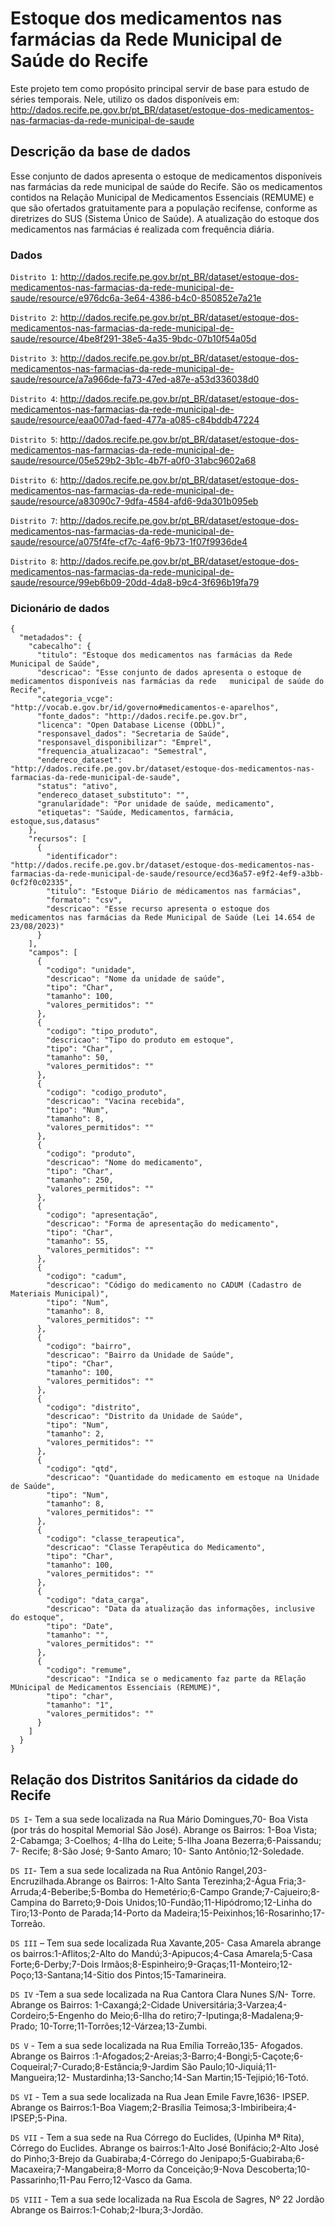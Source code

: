 # Estoque dos medicamentos nas farmácias da Rede Municipal de Saúde do Recife
Este projeto tem como propósito principal servir de base para estudo de séries temporais. Nele, utilizo os dados disponíveis em: http://dados.recife.pe.gov.br/pt_BR/dataset/estoque-dos-medicamentos-nas-farmacias-da-rede-municipal-de-saude

## Descrição da base de dados
Esse conjunto de dados apresenta o estoque de medicamentos disponíveis nas farmácias da rede municipal de saúde do Recife. São os medicamentos contidos na Relação Municipal de Medicamentos Essenciais (REMUME) e que são ofertados gratuitamente para a população recifense, conforme as diretrizes do SUS (Sistema Único de Saúde). A atualização do estoque dos medicamentos nas farmácias é realizada com frequência diária.

### Dados
`Distrito 1`: http://dados.recife.pe.gov.br/pt_BR/dataset/estoque-dos-medicamentos-nas-farmacias-da-rede-municipal-de-saude/resource/e976dc6a-3e64-4386-b4c0-850852e7a21e

`Distrito 2`: http://dados.recife.pe.gov.br/pt_BR/dataset/estoque-dos-medicamentos-nas-farmacias-da-rede-municipal-de-saude/resource/4be8f291-38e5-4a35-9bdc-07b10f54a05d

`Distrito 3`: http://dados.recife.pe.gov.br/pt_BR/dataset/estoque-dos-medicamentos-nas-farmacias-da-rede-municipal-de-saude/resource/a7a966de-fa73-47ed-a87e-a53d336038d0

`Distrito 4`: http://dados.recife.pe.gov.br/pt_BR/dataset/estoque-dos-medicamentos-nas-farmacias-da-rede-municipal-de-saude/resource/eaa007ad-faed-477a-a085-c84bddb47224

`Distrito 5`: http://dados.recife.pe.gov.br/pt_BR/dataset/estoque-dos-medicamentos-nas-farmacias-da-rede-municipal-de-saude/resource/05e529b2-3b1c-4b7f-a0f0-31abc9602a68

`Distrito 6`: http://dados.recife.pe.gov.br/pt_BR/dataset/estoque-dos-medicamentos-nas-farmacias-da-rede-municipal-de-saude/resource/a83090c7-9dfa-4584-afd6-9da301b095eb

`Distrito 7`: http://dados.recife.pe.gov.br/pt_BR/dataset/estoque-dos-medicamentos-nas-farmacias-da-rede-municipal-de-saude/resource/a075f4fe-cf7c-4af6-9b73-1f07f9936de4

`Distrito 8`: http://dados.recife.pe.gov.br/pt_BR/dataset/estoque-dos-medicamentos-nas-farmacias-da-rede-municipal-de-saude/resource/99eb6b09-20dd-4da8-b9c4-3f696b19fa79

### Dicionário de dados
```
{
  "metadados": {
    "cabecalho": {
      "titulo": "Estoque dos medicamentos nas farmácias da Rede Municipal de Saúde",
      "descricao": "Esse conjunto de dados apresenta o estoque de medicamentos disponíveis nas farmácias da rede   municipal de saúde do Recife",
      "categoria_vcge": "http://vocab.e.gov.br/id/governo#medicamentos-e-aparelhos",
      "fonte_dados": "http://dados.recife.pe.gov.br",
      "licenca": "Open Database License (ODbL)",
      "responsavel_dados": "Secretaria de Saúde",
      "responsavel_disponibilizar": "Emprel",
      "frequencia_atualizacao": "Semestral",
      "endereco_dataset": "http://dados.recife.pe.gov.br/dataset/estoque-dos-medicamentos-nas-farmacias-da-rede-municipal-de-saude",
      "status": "ativo",
      "endereco_dataset_substituto": "",
      "granularidade": "Por unidade de saúde, medicamento",
      "etiquetas": "Saúde, Medicamentos, farmácia, estoque,sus,datasus"
    },
    "recursos": [
      {
        "identificador": "http://dados.recife.pe.gov.br/dataset/estoque-dos-medicamentos-nas-farmacias-da-rede-municipal-de-saude/resource/ecd36a57-e9f2-4ef9-a3bb-0cf2f0c02335",
        "titulo": "Estoque Diário de médicamentos nas farmácias",
        "formato": "csv",
        "descricao": "Esse recurso apresenta o estoque dos medicamentos nas farmácias da Rede Municipal de Saúde (Lei 14.654 de 23/08/2023)"
      }
    ],
    "campos": [
      {
        "codigo": "unidade",
        "descricao": "Nome da unidade de saúde",
        "tipo": "Char",
        "tamanho": 100,
        "valores_permitidos": ""
      },
      {
        "codigo": "tipo_produto",
        "descricao": "Tipo do produto em estoque",
        "tipo": "Char",
        "tamanho": 50,
        "valores_permitidos": ""
      },
      {
        "codigo": "codigo_produto",
        "descricao": "Vacina recebida",
        "tipo": "Num",
        "tamanho": 8,
        "valores_permitidos": ""
      },
      {
        "codigo": "produto",
        "descricao": "Nome do medicamento",
        "tipo": "Char",
        "tamanho": 250,
        "valores_permitidos": ""
      },
      {
        "codigo": "apresentação",
        "descricao": "Forma de apresentação do medicamento",
        "tipo": "Char",
        "tamanho": 55,
        "valores_permitidos": ""
      },
      {
        "codigo": "cadum",
        "descricao": "Código do medicamento no CADUM (Cadastro de Materiais Municipal)",
        "tipo": "Num",
        "tamanho": 8,
        "valores_permitidos": ""
      },
      {
        "codigo": "bairro",
        "descricao": "Bairro da Unidade de Saúde",
        "tipo": "Char",
        "tamanho": 100,
        "valores_permitidos": ""
      },
      {
        "codigo": "distrito",
        "descricao": "Distrito da Unidade de Saúde",
        "tipo": "Num",
        "tamanho": 2,
        "valores_permitidos": ""
      },
      {
        "codigo": "qtd",
        "descricao": "Quantidade do medicamento em estoque na Unidade de Saúde",
        "tipo": "Num",
        "tamanho": 8,
        "valores_permitidos": ""
      },
      {
        "codigo": "classe_terapeutica",
        "descricao": "Classe Terapêutica do Medicamento",
        "tipo": "Char",
        "tamanho": 100,
        "valores_permitidos": ""
      },
      {
        "codigo": "data_carga",
        "descricao": "Data da atualização das informações, inclusive do estoque",
        "tipo": "Date",
        "tamanho": "",
        "valores_permitidos": ""
      },
      {
        "codigo": "remume",
        "descricao": "Indica se o medicamento faz parte da RElação MUnicipal de Medicamentos Essenciais (REMUME)",
        "tipo": "char",
        "tamanho": "1",
        "valores_permitidos": ""
      }
    ]
  }
}
```

## Relação dos Distritos Sanitários da cidade do Recife

`DS I`- Tem a sua sede localizada na Rua Mário Domingues,70- Boa Vista (por trás do hospital Memorial São José). Abrange os Bairros: 1-Boa Vista; 2-Cabamga; 3-Coelhos; 4-Ilha do Leite; 5-Ilha Joana Bezerra;6-Paissandu; 7- Recife; 8-São José; 9-Santo Amaro; 10- Santo Antônio;12-Soledade.

`DS II`- Tem a sua sede localizada na Rua Antônio Rangel,203-Encruzilhada.Abrange os Bairros: 1-Alto Santa Terezinha;2-Água Fria;3-Arruda;4-Beberibe;5-Bomba do Hemetério;6-Campo Grande;7-Cajueiro;8-Campina do Barreto;9-Dois Unidos;10-Fundão;11-Hipódromo;12-Linha do Tiro;13-Ponto de Parada;14-Porto da Madeira;15-Peixinhos;16-Rosarinho;17-Torreão.

`DS III` – Tem sua sede  localizada Rua Xavante,205- Casa Amarela abrange os bairros:1-Aflitos;2-Alto do Mandú;3-Apipucos;4-Casa Amarela;5-Casa Forte;6-Derby;7-Dois Irmãos;8-Espinheiro;9-Graças;11-Monteiro;12-Poço;13-Santana;14-Sitio dos Pintos;15-Tamarineira.

`DS IV` -Tem a sua sede localizada na Rua Cantora Clara Nunes S/N- Torre. Abrange os Bairros: 1-Caxangá;2-Cidade Universitária;3-Varzea;4-Cordeiro;5-Engenho do Meio;6-Ilha do retiro;7-Iputinga;8-Madalena;9- Prado; 10-Torre;11-Torrões;12-Várzea;13-Zumbi.

`DS V` - Tem a sua sede localizada na Rua Emília Torreão,135- Afogados. Abrange os Bairros :1-Afogados;2-Areias;3-Barro;4-Bongi;5-Caçote;6-Coqueiral;7-Curado;8-Estância;9-Jardim São Paulo;10-Jiquiá;11- Mangueira;12- Mustardinha;13-Sancho;14-San Martin;15-Tejipió;16-Totó.

`DS VI` - Tem a sua sede localizada na Rua Jean Emile Favre,1636- IPSEP. Abrange os Bairros:1-Boa Viagem;2-Brasília Teimosa;3-Imbiribeira;4-IPSEP;5-Pina.

`DS VII` - Tem a sua sede na Rua Córrego do Euclides, (Upinha Mª Rita), Córrego do Euclides. Abrange os bairros:1-Alto José Bonifácio;2-Alto José do Pinho;3-Brejo da Guabiraba;4-Córrego do Jenipapo;5-Guabiraba;6-Macaxeira;7-Mangabeira;8-Morro da Conceição;9-Nova Descoberta;10-Passarinho;11-Pau Ferro;12-Vasco da Gama.

`DS VIII` - Tem a sua sede localizada na Rua Escola de Sagres, Nº 22 Jordão Abrange os Bairros:1-Cohab;2-Ibura;3-Jordão.